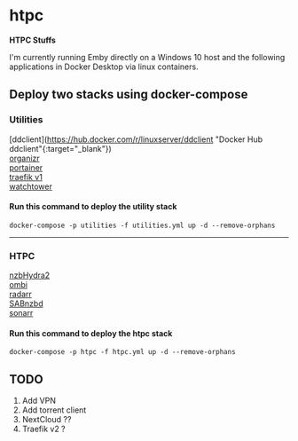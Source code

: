 # htpc
**HTPC Stuffs**

I'm currently running Emby directly on a Windows 10 host and the following applications in Docker Desktop via linux containers.

## Deploy two stacks using docker-compose

### Utilities
[ddclient](https://hub.docker.com/r/linuxserver/ddclient "Docker Hub ddclient"{:target="_blank"})</br>
[organizr](https://hub.docker.com/r/organizrtools/organizr-v2 "Docker Hub Organizr")</br>
[portainer](https://hub.docker.com/r/portainer/portainer "Docker Hub portainer")</br>
[traefik v1](https://hub.docker.com/_/traefik "Docker Hub Traefik")</br>
[watchtower](https://hub.docker.com/r/containrrr/watchtower "Docker Hub Watchtower")</br>
#### Run this command to deploy the utility stack</br>
`docker-compose -p utilities -f utilities.yml up -d --remove-orphans`</br>

---

### HTPC
[nzbHydra2](https://hub.docker.com/r/linuxserver/hydra2 "Docker Hub NZBHydra2")</br>
[ombi](https://hub.docker.com/r/linuxserver/ombi "Docker Hub Ombi")</br>
[radarr](https://hub.docker.com/r/linuxserver/radarr "Docker Hub Radarr")</br>
[SABnzbd](https://hub.docker.com/r/linuxserver/sabnzbd "Docker Hub SABnzbd")</br>
[sonarr](https://hub.docker.com/r/linuxserver/sonarr "Docker Hub Sonarr")</br>
#### Run this command to deploy the htpc stack
`docker-compose -p htpc -f htpc.yml up -d --remove-orphans`  

## TODO
1. Add VPN
2. Add torrent client
3. NextCloud ??
4. Traefik v2 ?

